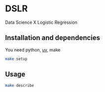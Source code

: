 # DSLR
Data Science X Logistic Regression

## Installation and dependencies
You need python, [uv](https://github.com/astral-sh/uv?tab=readme-ov-file#uv), make
```bash
make setup
```

## Usage
```bash
make describe
```
